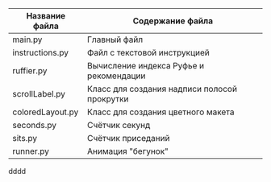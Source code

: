 Название файла   | Содержание файла
-----------------|--------------------------
main.py          | Главный файл
instructions.py  | Файл с текстовой инструкцией
ruffier.py       | Вычисление индекса Руфье и рекомендации
scrollLabel.py   | Класс для создания надписи полосой прокрутки
coloredLayout.py | Класс для создания цветного макета
seconds.py       | Счётчик секунд
sits.py          | Счётчик приседаний
runner.py        | Анимация "бегунок"
dddd
